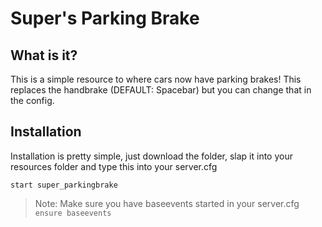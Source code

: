 # Super's Parking Brake

## What is it?

This is a simple resource to where cars now have parking brakes! This replaces the handbrake (DEFAULT: Spacebar) but you can change that in the config.

## Installation

Installation is pretty simple, just download the folder, slap it into your resources folder and type this into your server.cfg

```
start super_parkingbrake
```

> Note:
> Make sure you have baseevents started in your server.cfg `ensure baseevents`

